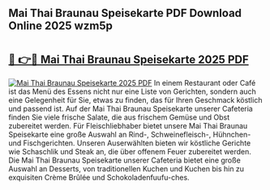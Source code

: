 ## Mai Thai Braunau Speisekarte PDF Download Online 2025 wzm5p

# <h2><a href="http://gc7mp3.nevu.top/?p=Mai+Thai+Braunau+Speisekarte">🔗 👉🔴 Mai Thai Braunau Speisekarte 2025 PDF</a></h2>

[![Mai Thai Braunau Speisekarte 2025 PDF](https://i.imgur.com/dBaPXMq.png)](http://gc7mp3.nevu.top/?p=Mai+Thai+Braunau+Speisekarte)
In einem Restaurant oder Café ist das Menü des Essens nicht nur eine Liste von Gerichten, sondern auch eine Gelegenheit für Sie, etwas zu finden, das für Ihren Geschmack köstlich und passend ist. Auf der Mai Thai Braunau Speisekarte unserer Cafeteria finden Sie viele frische Salate, die aus frischem Gemüse und Obst zubereitet werden. Für Fleischliebhaber bietet unsere Mai Thai Braunau Speisekarte eine große Auswahl an Rind-, Schweinefleisch-, Hühnchen- und Fischgerichten. Unseren Auserwählten bieten wir köstliche Gerichte wie Schaschlik und Steak an, die über offenem Feuer zubereitet werden. Die Mai Thai Braunau Speisekarte unserer Cafeteria bietet eine große Auswahl an Desserts, von traditionellen Kuchen und Kuchen bis hin zu exquisiten Crème Brûlée und Schokoladenfuufu-ches.
